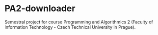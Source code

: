 # PA2-downloader
Semestral project for course Programming and Algorithmics 2 (Faculty of Information Technology - Czech Technical University in Prague).
